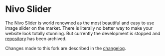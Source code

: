 # Nivo Slider

The Nivo Slider is world renowned as the most beautiful and easy to use image slider on the market. There is literally no better way to make your website look totally stunning. But currently the development is stopped and [repository](https://github.com/Codeinwp/Nivo-Slider-jQuery) has been archived.

Changes made to this fork are described in the [changelog](./CHANGELOG.md).
